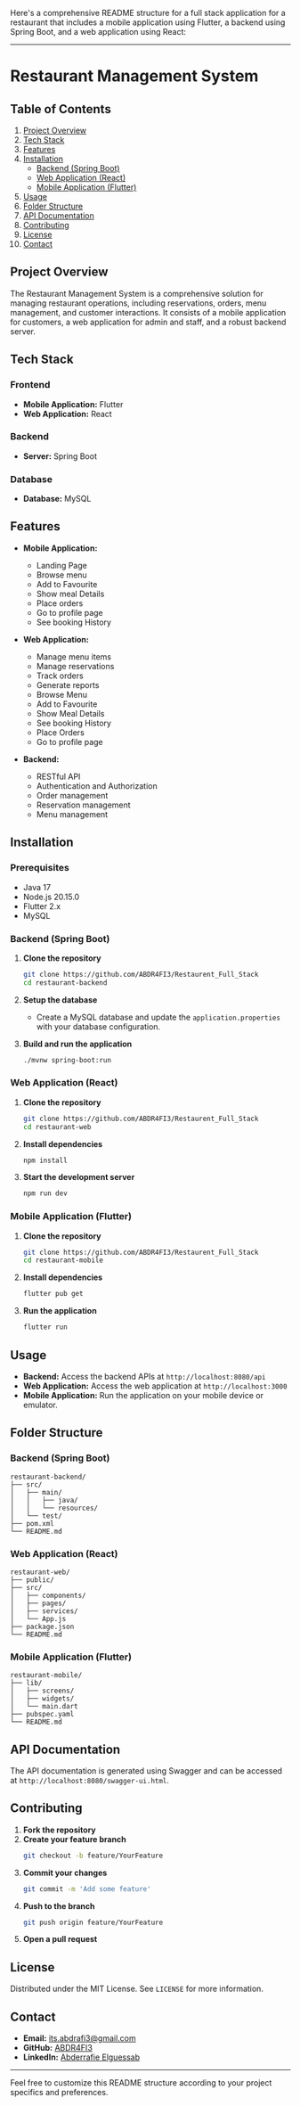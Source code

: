 Here's a comprehensive README structure for a full stack application for a restaurant that includes a mobile application using Flutter, a backend using Spring Boot, and a web application using React:

---

# Restaurant Management System

## Table of Contents
1. [Project Overview](#project-overview)
2. [Tech Stack](#tech-stack)
3. [Features](#features)
4. [Installation](#installation)
    - [Backend (Spring Boot)](#backend-spring-boot)
    - [Web Application (React)](#web-application-react)
    - [Mobile Application (Flutter)](#mobile-application-flutter)
5. [Usage](#usage)
6. [Folder Structure](#folder-structure)
7. [API Documentation](#api-documentation)
8. [Contributing](#contributing)
9. [License](#license)
10. [Contact](#contact)

## Project Overview
The Restaurant Management System is a comprehensive solution for managing restaurant operations, including reservations, orders, menu management, and customer interactions. It consists of a mobile application for customers, a web application for admin and staff, and a robust backend server.

## Tech Stack
### Frontend
- **Mobile Application:** Flutter
- **Web Application:** React

### Backend
- **Server:** Spring Boot

### Database
- **Database:** MySQL

## Features
- **Mobile Application:**
  - Landing Page
  - Browse menu
  - Add to Favourite
  - Show meal Details 
  - Place orders
  - Go to profile page
  - See booking History


- **Web Application:**
  - Manage menu items
  - Manage reservations
  - Track orders
  - Generate reports
  - Browse Menu
  - Add to Favourite
  - Show Meal Details
  - See booking History
  - Place Orders
  - Go to profile page

- **Backend:**
  - RESTful API
  - Authentication and Authorization
  - Order management
  - Reservation management
  - Menu management

## Installation
### Prerequisites
- Java 17
- Node.js 20.15.0
- Flutter 2.x
- MySQL

### Backend (Spring Boot)
1. **Clone the repository**
    ```sh
    git clone https://github.com/ABDR4FI3/Restaurent_Full_Stack
    cd restaurant-backend
    ```

2. **Setup the database**
    - Create a MySQL database and update the `application.properties` with your database configuration.

3. **Build and run the application**
    ```sh
    ./mvnw spring-boot:run
    ```

### Web Application (React)
1. **Clone the repository**
    ```sh
    git clone https://github.com/ABDR4FI3/Restaurent_Full_Stack
    cd restaurant-web
    ```

2. **Install dependencies**
    ```sh
    npm install
    ```

3. **Start the development server**
    ```sh
    npm run dev
    ```

### Mobile Application (Flutter)
1. **Clone the repository**
    ```sh
    git clone https://github.com/ABDR4FI3/Restaurent_Full_Stack
    cd restaurant-mobile
    ```

2. **Install dependencies**
    ```sh
    flutter pub get
    ```

3. **Run the application**
    ```sh
    flutter run
    ```

## Usage
- **Backend:** Access the backend APIs at `http://localhost:8080/api`
- **Web Application:** Access the web application at `http://localhost:3000`
- **Mobile Application:** Run the application on your mobile device or emulator.

## Folder Structure
### Backend (Spring Boot)
```
restaurant-backend/
├── src/
│   ├── main/
│   │   ├── java/
│   │   └── resources/
│   └── test/
├── pom.xml
└── README.md
```

### Web Application (React)
```
restaurant-web/
├── public/
├── src/
│   ├── components/
│   ├── pages/
│   ├── services/
│   └── App.js
├── package.json
└── README.md
```

### Mobile Application (Flutter)
```
restaurant-mobile/
├── lib/
│   ├── screens/
│   ├── widgets/
│   └── main.dart
├── pubspec.yaml
└── README.md
```

## API Documentation
The API documentation is generated using Swagger and can be accessed at `http://localhost:8080/swagger-ui.html`.

## Contributing
1. **Fork the repository**
2. **Create your feature branch**
    ```sh
    git checkout -b feature/YourFeature
    ```
3. **Commit your changes**
    ```sh
    git commit -m 'Add some feature'
    ```
4. **Push to the branch**
    ```sh
    git push origin feature/YourFeature
    ```
5. **Open a pull request**

## License
Distributed under the MIT License. See `LICENSE` for more information.

## Contact
- **Email:** its.abdrafi3@gmail.com
- **GitHub:** [ABDR4FI3](https://github.com/ABDR4FI3)
- **LinkedIn:** [Abderrafie Elguessab
](https://www.linkedin.com/in/abdr4fi3/)

---

Feel free to customize this README structure according to your project specifics and preferences.